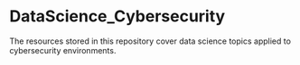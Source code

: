 # DataScience_Cybersecurity
The resources stored in this repository cover data science topics applied to cybersecurity environments.
